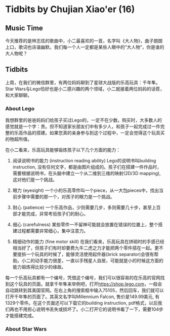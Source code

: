 # Tidbits by Chujian Xiao'er (16)

## Music Time

今天推荐的是林志炫的歌曲中，小二最喜欢的一首，名字叫《大人物》，曲子朗朗上口，歌词也诙谐幽默。我们每一个人一定都是某些人眼中的“大人物”，你是谁的大人物呢？

## Tidbits

上周，在我们的微信群里，有两位妈妈聊到了星球大战版的乐高玩具：千年隼。Star Wars与Lego恰好也是小二感兴趣的两个领域，小二就接着两位妈妈的话茬，和大家聊聊。

### About Lego

我想群里的爸爸妈妈们给孩子买过Lego的，一定不在少数。购买时，大多数人的感觉就是一个字：贵。但不知道家长朋友们中有多少人，和孩子一起完成过一件完整的乐高作品的搭建。如果您真的亲身参与到这个过程中，一定会觉得这个玩具买的物超所值。

在小二看来，乐高玩具能够锻炼孩子以下几个方面的能力：

1. 阅读说明书的能力 (instruction reading ability)
Lego的说明书叫building instruction, 没有任何文字，都是由图片组成的。孩子们在搭建一件作品时，需要根据说明书，在头脑中建立一个从二维到三维的映射(2D/3D mapping),这对他们是一个挑战。

1. 眼力 (eyesight)
一个小的乐高零件叫一个piece，从一大包pieces中，找出当前步骤中需要的那一个，对孩子的眼力是一个挑战。

1. 耐心 (patience)
一个乐高作品，少则需要几步，多则需要几十步，甚至上百部才能完成，非常考验孩子们的耐心。

1. 细心 (carefulness)
某些零件一不留神可能就会放置在错误的位置上，整个搭建过程都需要非常细心，集中注意力。

1. 精细动作的能力 (fine motor skill)
在我们看来，乐高玩具在拼砌时的手感已经相当好了，但孩子们有时却要费九牛二虎之力才能把两个零件搭在一起。更不要提拆一个玩具的时候了，能够灵活使用起件器(brick separator)会很有帮助。小二的动手能力很差，一直以手残星人自居，可能就是小的时候这方面的能力锻炼得比较少的缘故。

每一个乐高玩具都有一个编号，凭借这个编号，我们可以很容易的在乐高的官网找到这个玩具的页面。就拿千年隼来举例吧，打开<https://shop.lego.com>，一般会自动跳转到其美国官网。在右上角的搜索框中输入75105，然后回车，我们就可以打开千年隼的页面了。其英文名字叫Millennium Falcon, 售价是149.99美元, 有1329个零件。在这个页面还可以下载它的building instruction, pdf格式，以后我们再也不用担心说明书丢失或损坏了。小二打开它的说明书看了一下，需要104步才能搭建完成。

### About Star Wars
